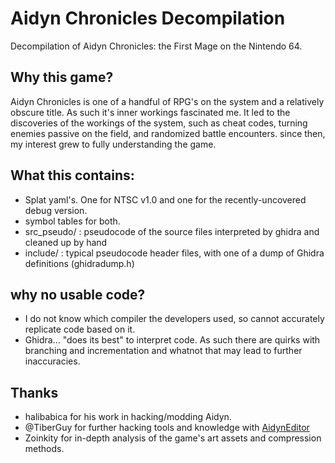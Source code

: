 # Aidyn Chronicles Decompilation
 Decompilation of Aidyn Chronicles: the First Mage on the Nintendo 64.

## Why this game?
Aidyn Chronicles is one of a handful of RPG's on the system and a relatively obscure title. As such it's inner workings fascinated me. It led to the discoveries of the workings of the system, such as cheat codes, turning enemies passive on the field, and randomized battle encounters. since then, my interest grew to fully understanding the game.

## What this contains:
- Splat yaml's. One for NTSC v1.0 and one for the recently-uncovered debug version.
- symbol tables for both.
- src_pseudo/ : pseudocode of the source files interpreted by ghidra and cleaned up by hand
- include/ : typical pseudocode header files, with one of a dump of Ghidra definitions (ghidradump.h)


## why no usable code?
- I do not know which compiler the developers used, so cannot accurately replicate code based on it.
- Ghidra... "does its best" to interpret code. As such there are quirks with branching and incrementation and whatnot that may lead to further inaccuracies.

## Thanks
- halibabica for his work in hacking/modding Aidyn.
- @TiberGuy for further hacking tools and knowledge with [AidynEditor](https://github.com/TiberGuy/AidynEditor)
- Zoinkity for in-depth analysis of the game's art assets and compression methods.
